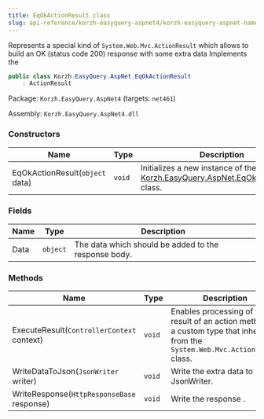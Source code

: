 ```yaml
---
title: EqOkActionResult class
slug: api-reference/korzh-easyquery-aspnet4/korzh-easyquery-aspnet-namespace/eqokactionresult-class
---
```

Represents a special kind of `System.Web.Mvc.ActionResult` which allows to build an OK (status code 200) response with some extra data  Implements the <seealso cref="T:System.Web.Mvc.ActionResult" />
```csharp
public class Korzh.EasyQuery.AspNet.EqOkActionResult
    : ActionResult

```
Package: `Korzh.EasyQuery.AspNet4` (targets: `net461`)

Assembly: `Korzh.EasyQuery.AspNet4.dll`

### Constructors

| Name | Type | Description | 
| --- | --- | --- | 
| EqOkActionResult(`object` data) | `void` | Initializes a new instance of the [Korzh.EasyQuery.AspNet.EqOkActionResult](/api-reference/korzh-easyquery-aspnet4/korzh-easyquery-aspnet-namespace/eqokactionresult-class) class. | 


### Fields

| Name | Type | Description | 
| --- | --- | --- | 
| Data | `object` | The data which should be added to the response body. | 


### Methods

| Name | Type | Description | 
| --- | --- | --- | 
| ExecuteResult(`ControllerContext` context) | `void` | Enables processing of the result of an action method by a custom type that inherits  from the `System.Web.Mvc.ActionResult` class. | 
| WriteDataToJson(`JsonWriter` writer) | `void` | Write the extra data to JsonWriter. | 
| WriteResponse(`HttpResponseBase` response) | `void` | Write the response . |